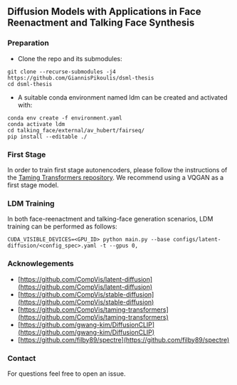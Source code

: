 ## Diffusion Models with Applications in Face Reenactment and Talking Face Synthesis

### Preparation
* Clone the repo and its submodules:
```
git clone --recurse-submodules -j4 https://github.com/GiannisPikoulis/dsml-thesis
cd dsml-thesis
```
* A suitable conda environment named ldm can be created and activated with:
```
conda env create -f environment.yaml
conda activate ldm
cd talking_face/external/av_hubert/fairseq/
pip install --editable ./
```
### First Stage
In order to train first stage autonencoders, please follow the instructions of the [Taming Transformers repository](https://github.com/CompVis/taming-transformers). We recommend using a VQGAN as a first stage model.

### LDM Training
In both face-reenactment and talking-face generation scenarios, LDM training can be performed as follows:
```
CUDA_VISIBLE_DEVICES=<GPU_ID> python main.py --base configs/latent-diffusion/<config_spec>.yaml -t --gpus 0,
```
### Acknowlegements
* [https://github.com/CompVis/latent-diffusion](https://github.com/CompVis/latent-diffusion)
* [https://github.com/CompVis/stable-diffusion](https://github.com/CompVis/stable-diffusion)
* [https://github.com/CompVis/taming-transformers](https://github.com/CompVis/taming-transformers)
* [https://github.com/gwang-kim/DiffusionCLIP](https://github.com/gwang-kim/DiffusionCLIP)
* [https://github.com/filby89/spectre](https://github.com/filby89/spectre)

### Contact
For questions feel free to open an issue.
